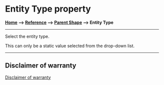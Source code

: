 # Entity Type property

**[Home](/) --> [Reference](/ref) -->  [Parent Shape](javascript:history.back()) --> Entity Type**

---

Select the entity type.

This can only be a static value selected from the drop-down list.

---

## Disclaimer of warranty

[Disclaimer of warranty](../../guides/common/DisclaimerOfWarranty.md)
